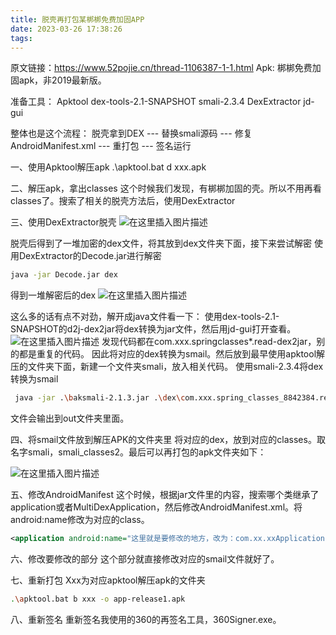 ```yaml
---
title: 脱壳再打包某梆梆免费加固APP
date: 2023-03-26 17:38:26
tags:
---
```

原文链接：https://www.52pojie.cn/thread-1106387-1-1.html
Apk: 梆梆免费加固apk，非2019最新版。

准备工具：
Apktool
dex-tools-2.1-SNAPSHOT
smali-2.3.4
DexExtractor
jd-gui  

整体也是这个流程：
脱壳拿到DEX --- 替换smali源码 --- 修复AndroidManifest.xml --- 重打包 --- 签名运行

一、使用Apktool解压apk
.\apktool.bat d xxx.apk

二、解压apk，拿出classes
这个时候我们发现，有梆梆加固的壳。所以不用再看classes了。搜索了相关的脱壳方法后，使用DexExtractor

三、使用DexExtractor脱壳
![在这里插入图片描述](https://img-blog.csdnimg.cn/20200418191300581.png?x-oss-process=image/watermark,type_ZmFuZ3poZW5naGVpdGk,shadow_10,text_aHR0cHM6Ly9ibG9nLmNzZG4ubmV0L2ZzYWZzMTY4,size_16,color_FFFFFF,t_70)


脱壳后得到了一堆加密的dex文件，将其放到dex文件夹下面，接下来尝试解密
使用DexExtractor的Decode.jar进行解密  
```bash
java -jar Decode.jar dex  
```
得到一堆解密后的dex
![在这里插入图片描述](https://img-blog.csdnimg.cn/20200418191314261.png?x-oss-process=image/watermark,type_ZmFuZ3poZW5naGVpdGk,shadow_10,text_aHR0cHM6Ly9ibG9nLmNzZG4ubmV0L2ZzYWZzMTY4,size_16,color_FFFFFF,t_70)


这么多的话有点不对劲，解开成java文件看一下：
使用dex-tools-2.1-SNAPSHOT的d2j-dex2jar将dex转换为jar文件，然后用jd-gui打开查看。
![在这里插入图片描述](https://img-blog.csdnimg.cn/20200418191321102.png?x-oss-process=image/watermark,type_ZmFuZ3poZW5naGVpdGk,shadow_10,text_aHR0cHM6Ly9ibG9nLmNzZG4ubmV0L2ZzYWZzMTY4,size_16,color_FFFFFF,t_70)
发现代码都在com.xxx.springclasses*.read-dex2jar，别的都是重复的代码。
因此将对应的dex转换为smail。然后放到最早使用apktool解压的文件夹下面，新建一个文件夹smali，放入相关代码。
使用smali-2.3.4将dex转换为smail  
```bash
 java -jar .\baksmali-2.1.3.jar .\dex\com.xxx.spring_classes_8842384.read.dex
 ```
文件会输出到out文件夹里面。

四、将smail文件放到解压APK的文件夹里
将对应的dex，放到对应的classes。取名字smali，smali_classes2。最后可以再打包的apk文件夹如下：

![在这里插入图片描述](https://img-blog.csdnimg.cn/20200418191333447.png?x-oss-process=image/watermark,type_ZmFuZ3poZW5naGVpdGk,shadow_10,text_aHR0cHM6Ly9ibG9nLmNzZG4ubmV0L2ZzYWZzMTY4,size_16,color_FFFFFF,t_70)
  
五、修改AndroidManifest
这个时候，根据jar文件里的内容，搜索哪个类继承了application或者MultiDexApplication，然后修改AndroidManifest.xml。将android:name修改为对应的class。
```xml
<application android:name="这里就是要修改的地方，改为：com.xx.xxApplication" android:theme="@style/AppTheme">
```
六、修改要修改的部分
这个部分就直接修改对应的smail文件就好了。

七、重新打包
Xxx为对应apktool解压apk的文件夹
```bash
.\apktool.bat b xxx -o app-release1.apk
```

八、重新签名
重新签名我使用的360的再签名工具，360Signer.exe。